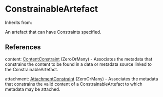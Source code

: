 
# ConstrainableArtefact

Inherits from: [](..//.md)



An artefact that can have Constraints specified.



## References

content: [ContentConstraint](ContentConstraint.md) (ZeroOrMany) - Associates the metadata that constrains the content to be found in a data or metadata source linked to the ConstrainableArtefact.

attachment: [AttachmentConstraint](AttachmentConstraint.md) (ZeroOrMany) - Associates the metadata that constrains the valid content of a ConstrainableArtefact to which metadata may be attached.




